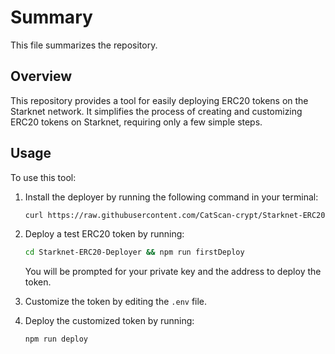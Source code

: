 # Summary

This file summarizes the repository.

## Overview

This repository provides a tool for easily deploying ERC20 tokens on the Starknet network. It simplifies the process of creating and customizing ERC20 tokens on Starknet, requiring only a few simple steps.

## Usage

To use this tool:

1.  Install the deployer by running the following command in your terminal:

    ```bash
    curl https://raw.githubusercontent.com/CatScan-crypt/Starknet-ERC20-Deployer/refs/heads/main/bash/curlPack.bash | bash
    ```

2.  Deploy a test ERC20 token by running:

    ```bash
    cd Starknet-ERC20-Deployer && npm run firstDeploy
    ```

    You will be prompted for your private key and the address to deploy the token.

3.  Customize the token by editing the `.env` file.

4.  Deploy the customized token by running:

    ```bash
    npm run deploy
    ```